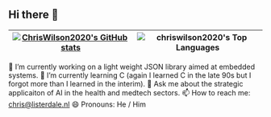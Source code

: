 ## Hi there 👋

<!--
**chriswilson2020/chriswilson2020** is a ✨ _special_ ✨ repository because its `README.md` (this file) appears on your GitHub profile.

Here are some ideas to get you started:

- 🔭 I’m currently working on ...
- 🌱 I’m currently learning ...
- 👯 I’m looking to collaborate on ...
- 🤔 I’m looking for help with ...
- 💬 Ask me about ...
- 📫 How to reach me: ...
- 😄 Pronouns: ...
- ⚡ Fun fact: ...
-->

| [![ChrisWilson2020's GitHub stats](https://github-readme-stats.vercel.app/api?username=chriswilson2020)](https://github.com/anuraghazra/github-readme-stats) |  ![chriswilson2020's Top Languages](https://github-readme-stats.vercel.app/api/top-langs/?username=chriswilson2020&theme=tokyonight&show_icons=true&hide_border=true&layout=compact) |
| ------------- | ------------- |


🔭 I’m currently working on a light weight JSON library aimed at embedded systems. 
🌱 I’m currently learning C (again I learned C in the late 90s but I forgot more than I learned in the interim).
💬 Ask me about the strategic applicaiton of AI in the health and medtech sectors.
📫 How to reach me: chris@listerdale.nl
😄 Pronouns: He / Him
